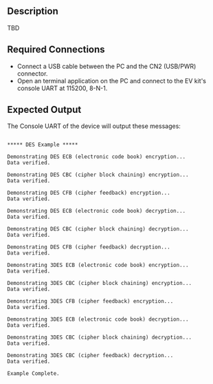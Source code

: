 ## Description

TBD<!--TBD-->

## Required Connections

-   Connect a USB cable between the PC and the CN2 (USB/PWR) connector.
-   Open an terminal application on the PC and connect to the EV kit's console UART at 115200, 8-N-1.

## Expected Output

The Console UART of the device will output these messages:

```

***** DES Example *****

Demonstrating DES ECB (electronic code book) encryption...
Data verified.

Demonstrating DES CBC (cipher block chaining) encryption...
Data verified.

Demonstrating DES CFB (cipher feedback) encryption...
Data verified.

Demonstrating DES ECB (electronic code book) decryption...
Data verified.

Demonstrating DES CBC (cipher block chaining) decryption...
Data verified.

Demonstrating DES CFB (cipher feedback) decryption...
Data verified.

Demonstrating 3DES ECB (electronic code book) encryption...
Data verified.

Demonstrating 3DES CBC (cipher block chaining) encryption...
Data verified.

Demonstrating 3DES CFB (cipher feedback) encryption...
Data verified.

Demonstrating 3DES ECB (electronic code book) decryption...
Data verified.

Demonstrating 3DES CBC (cipher block chaining) decryption...
Data verified.

Demonstrating 3DES CBC (cipher feedback) decryption...
Data verified.

Example Complete.

```
